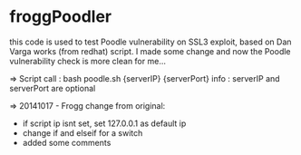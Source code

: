 froggPoodler
============

this code is used to test Poodle vulnerability on SSL3 exploit,
based on Dan Varga works (from redhat) script.
I made some change and now the Poodle vulnerability check is more clean for me...

=> Script call :
bash poodle.sh {serverIP} {serverPort}
info : serverIP and serverPort are optional

=> 20141017 - Frogg change from original:
* if script ip isnt set, set 127.0.0.1 as default ip
* change if and elseif for a switch
* added some comments
